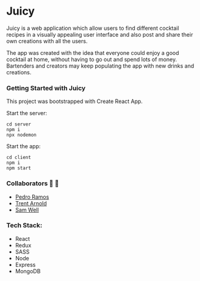 # Juicy

Juicy is a web application which allow users to find different cocktail recipes in a visually appealing user interface and also post and share their own creations with all the users.

The app was created with the idea that everyone could enjoy a good cocktail at home, without having to go out and spend lots of money. Bartenders and creators may keep populating the app with new drinks and creations.




### Getting Started with Juicy
This project was bootstrapped with Create React App.

Start the server:
```
cd server
npm i
npx nodemon
```
Start the app:
```
cd client
npm i
npm start
```
### Collaborators 🤝 🤝
- [Pedro Ramos](https://github.com/namaziay)
- [Trent Arnold](https://github.com/trentarnold)
- [Sam Well](https://github.com/swelch1)

### Tech Stack:
- React
- Redux
- SASS
- Node
- Express
- MongoDB

